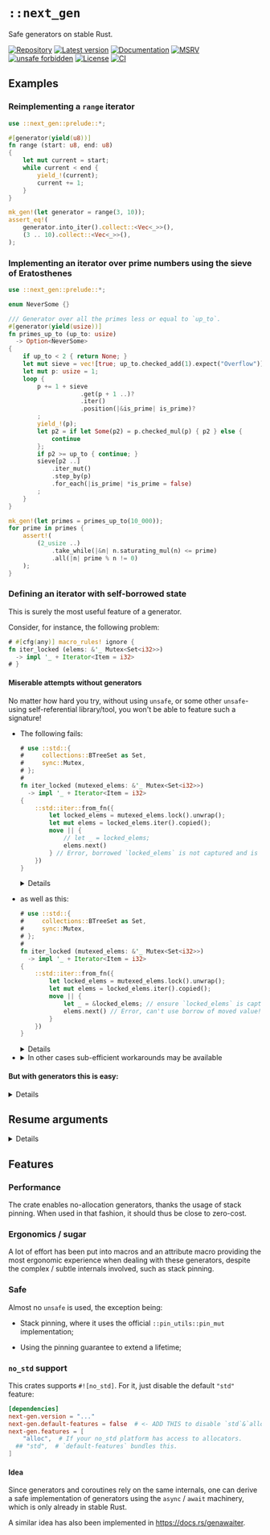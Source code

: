 # `::next_gen`

Safe generators on stable Rust.

[![Repository](https://img.shields.io/badge/repository-GitHub-brightgreen.svg)](
https://github.com/danielhenrymantilla/next-gen-rs)
[![Latest version](https://img.shields.io/crates/v/next-gen.svg)](
https://crates.io/crates/next-gen)
[![Documentation](https://docs.rs/next-gen/badge.svg)](
https://docs.rs/next-gen)
[![MSRV](https://img.shields.io/badge/MSRV-1.45.0-white)](
https://gist.github.com/danielhenrymantilla/8e5b721b3929084562f8f65668920c33)
[![unsafe forbidden](https://img.shields.io/badge/unsafe-forbidden-success.svg)](
https://github.com/rust-secure-code/safety-dance/)
[![License](https://img.shields.io/crates/l/next-gen.svg)](
https://github.com/danielhenrymantilla/next-gen-rs/blob/master/LICENSE-ZLIB)
[![CI](https://github.com/danielhenrymantilla/next-gen-rs/workflows/CI/badge.svg)](
https://github.com/danielhenrymantilla/next-gen-rs/actions)

## Examples

### Reimplementing a `range` iterator

```rust
use ::next_gen::prelude::*;

#[generator(yield(u8))]
fn range (start: u8, end: u8)
{
    let mut current = start;
    while current < end {
        yield_!(current);
        current += 1;
    }
}

mk_gen!(let generator = range(3, 10));
assert_eq!(
    generator.into_iter().collect::<Vec<_>>(),
    (3 .. 10).collect::<Vec<_>>(),
);
```

### Implementing an iterator over prime numbers using the sieve of Eratosthenes

```rust
use ::next_gen::prelude::*;

enum NeverSome {}

/// Generator over all the primes less or equal to `up_to`.
#[generator(yield(usize))]
fn primes_up_to (up_to: usize)
  -> Option<NeverSome>
{
    if up_to < 2 { return None; }
    let mut sieve = vec![true; up_to.checked_add(1).expect("Overflow")];
    let mut p: usize = 1;
    loop {
        p += 1 + sieve
                    .get(p + 1 ..)?
                    .iter()
                    .position(|&is_prime| is_prime)?
        ;
        yield_!(p);
        let p2 = if let Some(p2) = p.checked_mul(p) { p2 } else {
            continue
        };
        if p2 >= up_to { continue; }
        sieve[p2 ..]
            .iter_mut()
            .step_by(p)
            .for_each(|is_prime| *is_prime = false)
        ;
    }
}

mk_gen!(let primes = primes_up_to(10_000));
for prime in primes {
    assert!(
        (2_usize ..)
            .take_while(|&n| n.saturating_mul(n) <= prime)
            .all(|n| prime % n != 0)
    );
}
```


### Defining an iterator with self-borrowed state

This is surely the most useful feature of a generator.

Consider, for instance, the following problem:

```rust
# #[cfg(any)] macro_rules! ignore {
fn iter_locked (elems: &'_ Mutex<Set<i32>>)
  -> impl '_ + Iterator<Item = i32>
# }
```

#### Miserable attempts without generators

No matter how hard you try, without using `unsafe`, or some other
`unsafe`-using self-referential library/tool, you won't be able to feature such
a signature!

  - The following fails:

    ```rust ,compile_fail
    # use ::std::{
    #     collections::BTreeSet as Set,
    #     sync::Mutex,
    # };
    #
    fn iter_locked (mutexed_elems: &'_ Mutex<Set<i32>>)
      -> impl '_ + Iterator<Item = i32>
    {
        ::std::iter::from_fn({
            let locked_elems = mutexed_elems.lock().unwrap();
            let mut elems = locked_elems.iter().copied();
            move || {
                // let _ = locked_elems;
                elems.next()
            } // Error, borrowed `locked_elems` is not captured and is thus dropped!
        })
    }
    ```

    <details>

    ```rust ,ignore
    error[E0515]: cannot return value referencing local variable `locked_elems`
      --> src/lib.rs:122:5
       |
    11 | /     ::std::iter::from_fn({
    12 | |         let locked_elems = mutexed_elems.lock().unwrap();
    13 | |         let mut elems = locked_elems.iter().copied();
       | |                         ------------------- `locked_elems` is borrowed here
    14 | |         move || {
    ...  |
    17 | |         } // Error, borrowed `locked_elems` is not captured and is thus dropped!
    18 | |     })
       | |______^ returns a value referencing data owned by the current function
       |
       = help: use `.collect()` to allocate the iterator
    ```

    </details>

  - as well as this:

    ```rust ,compile_fail
    # use ::std::{
    #     collections::BTreeSet as Set,
    #     sync::Mutex,
    # };
    #
    fn iter_locked (mutexed_elems: &'_ Mutex<Set<i32>>)
      -> impl '_ + Iterator<Item = i32>
    {
        ::std::iter::from_fn({
            let locked_elems = mutexed_elems.lock().unwrap();
            let mut elems = locked_elems.iter().copied();
            move || {
                let _ = &locked_elems; // ensure `locked_elems` is captured (and thus moved)
                elems.next() // Error, can't use borrow of moved value!
            }
        })
    }
    ```

    <details>

    ```rust ,ignore
    error[E0515]: cannot return value referencing local variable `locked_elems`
      --> src/lib.rs:144:5
       |
    11 | /     ::std::iter::from_fn({
    12 | |         let locked_elems = mutexed_elems.lock().unwrap();
    13 | |         let mut elems = locked_elems.iter().copied();
       | |                         ------------------- `locked_elems` is borrowed here
    14 | |         move || {
    ...  |
    17 | |         }
    18 | |     })
       | |______^ returns a value referencing data owned by the current function
       |
       = help: use `.collect()` to allocate the iterator

    error[E0505]: cannot move out of `locked_elems` because it is borrowed
      --> src/lib.rs:147:9
       |
    8  |   fn iter_locked (mutexed_elems: &'_ Mutex<Set<i32>>)
       |                                  - let's call the lifetime of this reference `'1`
    ...
    11 | /     ::std::iter::from_fn({
    12 | |         let locked_elems = mutexed_elems.lock().unwrap();
    13 | |         let mut elems = locked_elems.iter().copied();
       | |                         ------------------- borrow of `locked_elems` occurs here
    14 | |         move || {
       | |         ^^^^^^^ move out of `locked_elems` occurs here
    15 | |             let _ = &locked_elems; // ensure `locked_elems` is captured (and thus moved)
       | |                      ------------ move occurs due to use in closure
    16 | |             elems.next() // Error, can't use borrow of moved value!
    17 | |         }
    18 | |     })
       | |______- returning this value requires that `locked_elems` is borrowed for `'1`

    error: aborting due to 2 previous errors
    ```

    </details>


  - <details><summary>In other cases sub-efficient workarounds may be available</summary>

    Such as when that `Set` would be a `Vec` instead. In that case, we can use
    indices as a poorman's self-reference, with no "official" lifetimes and thus
    Rust not complaining:

    ```rust
    # use ::std::sync::Mutex;
    #
    fn iter_locked (mutexed_vec: &'_ Mutex<Vec<i32>>)
      -> impl '_ + Iterator<Item = i32>
    {
        ::std::iter::from_fn({
            let locked_vec = mutexed_vec.lock().unwrap();
            let mut indices = 0.. locked_vec.len();
            move /* locked_vec, indices */ || {
                let i = indices.next()?;
                Some(locked_vec[i]) // copies, so OK.
            }
        })
    }
    let mutexed_elems = Mutex::new(vec![27, 42]);
    let mut iter = iter_locked(&mutexed_elems);
    assert_eq!(iter.next(), Some(27));
    assert_eq!(iter.next(), Some(42));
    assert_eq!(iter.next(), None);
    ```

    </summary>

#### But with generators this is easy:

<details>

```rust
# use ::std::{
#     collections::BTreeSet as Set,
#     sync::Mutex,
# };
use ::next_gen::prelude::*;

#[generator(yield(i32))]
fn gen_iter_locked (mutexed_elems: &'_ Mutex<Set<i32>>)
{
    let locked_elems = mutexed_elems.lock().unwrap();
    for elem in locked_elems.iter().copied() {
        yield_!(elem);
    }
}
```

_and voilà_!

That `#[generator] fn` is the key constructor for our safe self-referential
iterator!

Now, _instantiating_ an iterator off a self-referential generator has a subtle
aspect, muck alike that of polling a self-referential `Future` (that's what a
missing `Unpin` bound means): we need to get it pinned before it can be polled!

<details><summary>About pinning "before use", and the two forms of pinning</summary>

 1. Getting a `Future`:

    ```rust
    # #[cfg(any())] macro_rules! ignore {
    let future = async { ... };
    // or
    let future = some_async_fn(...);
    # }
    ```

  - Pinning an instantiated `Future` in the heap (`Box`ed):

    ```rust
    # #[cfg(any())] macro_rules! ignore {
    // Pinning it in the heap (boxed):
    let mut pinned_future = Box::pin(future)
    // or, through an extension trait (`::futures::future::FutureExt`):
    let mut pinned_future = future.boxed() // this also incidentally `dyn`-erases the future.
    # }
    ```

      - Now we can _return_ it, or poll it:

        ```rust
        # #[cfg(any())] macro_rules! ignore {
        if true {
            pinned_future.as_mut().poll(...);
        }
        // and/or return it:
        return pinned_future;
        # }
        ```

  - Pinning an instantiated `Future` in the stack (pinned to the local scope):

    ```rust
    # #[cfg(any())] macro_rules! ignore {
    use ::some_lib::some_pinning_macro as stack_pinned;
    // Pinning it in the "stack"
    stack_pinned!(mut future);
    /* the above shadows `future`, thus acting as:
    let mut future = magic::Stack::pin(future); // */

    // Let's rename it for clarity:
    let mut pinned_future = future;
    # }
    ```

      - Now we can poll it / use it within the current stack frame, **but we
        cannot return it**.

        ```rust
        # #[cfg(any())] macro_rules! ignore {
        pinned_future.as_mut().poll(...)
        # }
        ```

Well, it turns out that for generators it's similar:

 1. Once you have a `#[generator] fn` "generator constructor"

    ```rust
    use ::next_gen::prelude::*;

    #[generator(yield(u8))]
    fn foo ()
    {
        yield_!(42);
    }
    # let _ = foo;
    ```

 1. Instantiation requires pinning, and thus:

      - Stack-pinning: cheap, `no_std` compatible, usable within the same scope.
        **But it cannot be returned**.

        ```rust
        # #[cfg(any())] macro_rules! ignore {
        mk_gen!(let mut generator = foo());

        // can be used within the same scope
        assert_eq!(generator.next(), Some(42));
        assert_eq!(generator.next(), None);

        // but it can't be returned
        // return generator; /* Error, can't return borrow to local value */
        # }
        ```

      - Heap-pinning: a bit more expensive, requires an `::alloc`ator or not
        being `no_std`, **but the so-pinned generator can be returned**.

        ```rust
        # #[cfg(any())] macro_rules! ignore {
        mk_gen!(let mut generator = box foo());

        // can be used within the same scope
        if some_condition {
            assert_eq!(generator.next(), Some(42));
            assert_eq!(generator.next(), None);
        }

        // and/or it can be returned
        return generator; // OK
        # }
        ```

So, back to our example, this is what we need to do:

___

</details>

```rust
use ::next_gen::prelude::*;
# use ::std::{
#     collections::BTreeSet as Set,
#     sync::Mutex,
# };

/// We already have:
#[generator(yield(i32))]
fn gen_iter_locked (mutexed_elems: &'_ Mutex<Set<i32>>)
# {
#     let locked_elems = mutexed_elems.lock().unwrap();
#     for elem in locked_elems.iter().copied() {
#         yield_!(elem);
#     }
# }
# #[cfg(any)] macro_rules! ignore {
...
# }

/// Now let's wrap-it so that it yields a nice iterator:
fn iter_locked (mutexed_elems: &'_ Mutex<Set<i32>>)
  -> impl '_ + Iterator<Item = i32>
{
    if true {
        // One possible syntax to instantiate the generator
        mk_gen!(let generator = box gen_iter_locked(mutexed_elems));
        generator
    } else {
        // or, since we are `box`-ing, we can directly do:
        gen_iter_locked.call_boxed((mutexed_elems, ))
    }
    // : Pin<Box<impl '_ + Generator<Yield = i32>>>
    // : impl '_ + Iterator<Item = i32>
}

let mutexed_elems = Mutex::new([27, 42].iter().copied().collect::<Set<_>>());
let mut iter = iter_locked(&mutexed_elems);
assert_eq!(iter.next(), Some(27));
assert_eq!(iter.next(), Some(42));
assert_eq!(iter.next(), None);
```

  - If the `iter_locked()` function you are trying to implement is part of
    a trait definition and thus need to name the type, at which point the
    `impl '_ + Iterator…` existential syntax can be problematic, you can then
    use `dyn` instead of `impl`, at the cost of having to mention the
    `Pin<Box<>>` layer:

    ```rust
    # #[cfg(any())] macro_rules! ignore {
    // instead of
      -> impl '_ + Iterator<Item = i32>
    // write:
      -> Pin<Box<dyn '_ + Generator<Yield = i32, Return = ()>>>
    # }
    ```

    <details><summary>An example</summary>

    ```rust
    use ::next_gen::prelude::*;

    struct Once<T>(T);
    impl<T : 'static> IntoIterator for Once<T> {
        type Item = T;
        type IntoIter = Pin<Box<dyn Generator<(), Yield = T, Return = ()> + 'static>>;

        fn into_iter (self: Once<T>)
          -> Self::IntoIter
        {
            #[generator(yield(T))]
            fn once_generator<T> (value: T)
            {
                yield_!(value);
            }

            once_generator.call_boxed((self.0, ))
        }
    }
    assert_eq!(Once(42).into_iter().next(), Some(42));
    ```

    </details>

</details>

## Resume arguments

<details>

This crate has been updated to support resume arguments: the `Generator` trait
is now generic over a `ResumeArg` parameter (which defaults to `()`), and its
`.resume(…)` method now takes a parameter of that type:

```rust
# #[cfg(any())] macro_rules! ignore {
let _: GeneratorState<Yield, Return> = generator.as_mut().resume(resume_arg);
# }
```

this makes it so the `yield_!(…)` expressions inside the generator evaluate to
`ResumeArg` rather than `()`:

```rust
# #[cfg(any())] macro_rules! ignore {
let _: ResumeArg = yield_!(value);
# }
```

### Macro syntax

In order to express this using the `#[generator]` attribute, add a
`resume(Type)` parameter to it:

```rust
# use ::core::ops::Not as _;
use ::next_gen::prelude::*;

type ShouldContinue = bool;

#[generator(yield(i32), resume(ShouldContinue))]
fn g ()
{
    for i in 0 .. {
        let should_continue = yield_!(i);
        if should_continue.not() {
            break;
        }
    }
}

mk_gen!(let mut generator = g());
assert!(matches!(
    generator.as_mut().resume(bool::default()), // <- this resume arg is being ignored
    GeneratorState::Yielded(0),
));
assert!(matches!(
    generator.as_mut().resume(true),
    GeneratorState::Yielded(1),
));
assert!(matches!(
    generator.as_mut().resume(true),
    GeneratorState::Yielded(2),
));
assert!(matches!(
    generator.as_mut().resume(true),
    GeneratorState::Yielded(3),
));

assert!(matches!(
    generator.as_mut().resume(false),
    GeneratorState::Complete,
));
```

If you don't want to ignore/disregard the first resume argument (the "start
argument" we could call it), then you can append a `as <binding>` after the
`resume(ResumeArgTy)` annotation:

```rust
# use ::core::ops::Not as _;
use ::next_gen::prelude::*;

type ShouldContinue = bool;

#[generator(
    yield(i32),
    resume(ShouldContinue) as mut should_continue,
)]
fn g ()
{
    for i in 0 .. {
        if should_continue.not() {
            break;
        }
        should_continue = yield_!(i);
    }
}
```

  - <details><summary>A mind-bending example of recursion with an "automagically segmented stack"</summary>

    ```rust
    use ::next_gen::prelude::*;

    /// A silly recursive function, computing the sum of integers up to `n`.
    ///
    /// If you know your math, you know this equals `n * (n + 1) / 2`.
    ///
    /// This result is quite "obvious" from the geometric representation:
    ///
    /// ```text
    /// # . . . . .   <- Amount of #: 1
    /// # # . . . .   <- Amount of #: 2
    /// # # # . . .   <- Amount of #: 3
    /// # # # # . .   <- Amount of #: 4
    /// ⋮   …   ⋱ ⋮
    /// # # # # # #   <- Amount of #: N
    /// Height = N + 1         Total: 1 + 2 + … + N
    /// Width  = N
    /// Half the area of the "square": (N + 1) * N / 2
    /// ```
    ///
    /// As you can see, computing the sum `1 + 2 + 3 + … + N` is the same as
    /// counting the number of `#` in that diagram. And those `#` fill half a
    /// "square". But it's actually not exactly a `N x N` square since we have
    /// from `1` to `N` rows, that is, `N + 1` rows, and a width of `N`.
    ///
    /// This results in `(n + 1) * n` for the area of the "square", followed by
    /// the `/ 2` halving operation.
    fn triangular (n: u64)
      -> u64
    {
        #[generator(yield(u64), resume(u64))]
        fn triangular (n: u64)
          -> u64
        {
            use yield_ as recurse;
            if n == 0 {
                0
            } else {
                n + recurse!(n - 1)
            }
        }

        drive_recursion(n, |n| triangular.call_boxed((n, )))
    }

    const N: u64 = 10_000;
    assert_eq!(
        triangular(N),
        N * (N + 1) / 2
    );

    // where the `drive_recursion` "runtime" is defined as:

    /// A recursive computation can be seen as a "suspensible coroutine",
    /// whereby, when needing to "compute-recurse" into new inputs,
    /// that current computation just suspends and yields the new input
    /// for which it requests a computation.
    ///
    /// The driver / "executor", thus starts with the initial input, and
    /// polls the suspensible coroutine until reaching a suspension point.
    ///
    /// Such suspension point gives the driver a new computation it needs to
    /// perform (updates `input`), and a new "customer" waiting for that new
    /// result: that suspended computation. These stack onto each other as
    /// we recurse, and when the innermost computation _completes_ / _returns_
    /// rather than yield-enqueuing a new one, we can then feed that result to
    /// the top-most suspended computation, _resuming_ it.
    fn drive_recursion<Input, SuspendedComputation, Result> (
        input: Input,
        mut start_computing: impl FnMut(Input) -> Pin<Box<SuspendedComputation>>,
    ) -> Result
    where
        SuspendedComputation
            : Generator<
                /* ResumedWith = */ Result, // recursive result
                Yield = Input, // recursive "query"
                Return = Result,
            >
        ,
        Result : Default, // to feed the initial dummies.
    {
        // This is the "recursive state stack", when you think about this,
        // and with this approach we automagically get it heap-allocated
        // (the `Pin<Box<GeneratorFn…>>` state machines are the main things
        // heap-allocating the "recursively captured local state".
        // This vec is just storing these `Pin<Box<…>>` things, to avoid
        // stack-allocating those (which naively recursing within this very body
        // would achieve).
        let mut suspended_computations = Vec::new();

        let mut last_suspended_computation = start_computing(input);
        let mut computation_result = Result::default(); // start with a dummy one

        loop {
            match last_suspended_computation.resume_unpin(computation_result) {
                // We reached `return`: completion of the current computation.
                | GeneratorState::Returned(computation_result_) => {
                    match suspended_computations.pop() {
                        // If it was the outer-most computation, we've finished.
                        | None => return computation_result_,
                        // Otherwise, feed the current result to the outer
                        // computation that had previously yield-requested the
                        // current computation.
                        | Some(suspended_computation) => {
                            last_suspended_computation = suspended_computation;
                            computation_result = computation_result_;
                        },
                    }
                },
                // We need to "compute-recurse" ourselves with this new `arg`
                | GeneratorState::Yielded(arg) => {
                    suspended_computations.push(last_suspended_computation);
                    last_suspended_computation = start_computing(arg);
                    computation_result = Result::default();
                },
            }
        }
    }
    ```

    The "stacks" (storage for the local variables captured within non-terminal
    / non-tail recursive calls) are thus, in practice, state that crosses the
    `yield_!()` points, resulting in state captured by the `Generator`. And
    since the `Generator` instance is `Box`ed, it means such stack ends up in
    the heap, behind a pointer. This happens for each and every recursion step.

    This means that the stack has successfully been segmented (within each
    `Generator` instance) into the heap; which is otherwise a cumbersome manual
    process that is nonetheless needed for non-trivial recursive functions.

    </details>

</details>

## Features

### Performance

The crate enables no-allocation generators, thanks the usage of stack pinning.
When used in that fashion, it should thus be close to zero-cost.

### Ergonomics / sugar

A lot of effort has been put into macros and an attribute macro providing the
most ergonomic experience when dealing with these generators, despite the
complex / subtle internals involved, such as stack pinning.

### Safe

Almost no `unsafe` is used, the exception being:

  - Stack pinning, where it uses the official `::pin_utils::pin_mut`
    implementation;

  - Using the pinning guarantee to extend a lifetime;

### `no_std` support

This crates supports `#![no_std]`. For it, just disable the default `"std"`
feature:

```toml
[dependencies]
next-gen.version = "..."
next-gen.default-features = false  # <- ADD THIS to disable `std`&`alloc` for `no_std` compat
next-gen.features = [
    "alloc",  # If your no_std platform has access to allocators.
  ## "std",  # `default-features` bundles this.
]
```

#### Idea

Since generators and coroutines rely on the same internals, one can derive a
safe implementation of generators using the `async` / `await` machinery, which
is only already in stable Rust.

A similar idea has also been implemented in <https://docs.rs/genawaiter>.
